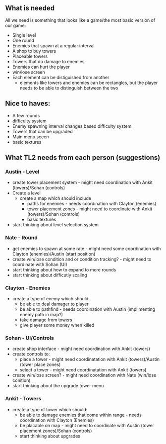 
## What is needed
All we need is something that looks like a game/the most basic version of our game:
* Single level
* One round
* Enemies that spawn at a regular interval
* A shop to buy towers
* Placeable towers
* Towers that do damage to enemies
* Enemies can hurt the player
* win/lose screen
* Each element can be distiguished from another
	* elements like towers and enemies can be rectangles, but the player needs to be able to distinguish between the two

## Nice to haves:
* A few rounds
* difficulty system
* Enemy spawning interval changes based difficulty system
* Towers that can be upgraded
* Main menu sceen
* basic textures


## What TL2 needs from each person (suggestions)
### Austin - Level
* create tower placement system - might need coordination with Ankit (towers)/Sohan (controls)
* Create a level
	* create a map which should include
		* paths for enemies - needs coordination with Clayton (enemies)
		* tower placement zones - might need to coordinate with Ankit (towers)/Sohan (controls)
		* basic textures
* start thinking about level selection system

### Nate - Round
* get enemies to spawn at some rate - might need some coordination with Clayton (enemies)/Austin (start position)
* create win/lose condition and or condition tracking? - might need to coordinate with Sohan (UI)
* start thinking about how to expand to more rounds
* start thinking about difficutly scaling

### Clayton - Enemies
* create a type of enemy which should:
	* be able to deal damager to player
	* be able to pathfind - needs coordination with Austin (implimenting enemy path in map?)
	* take damage from towers
	* give player some money when killed

### Sohan - UI/Controls
* create shop interface - might need coordination with Ankit (towers)
* create controls to:
	* place a tower - might need coordinatation with Ankit (towers)/Austin (tower place zones)
	* select a tower - might need coordinatation with Ankit (towers)
* create win/lose screen? - might need coordination with Nate (win/lose conition)
* start thinking about the upgrade tower menu

### Ankit - Towers
* create a type of tower which should:
	* be able to damage enemies that come within range - needs coordination with Clayton (Enemies)
	* be placable on map - might need to coordinate with Austin (tower placement zones)/Sohan (controls)
	* start thinking about upgrades

